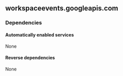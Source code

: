 ## workspaceevents.googleapis.com

### Dependencies

#### Automatically enabled services

None

#### Reverse dependencies

None
